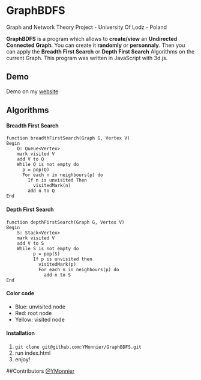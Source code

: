 # GraphBDFS
Graph and Network Theory Project - University Of Lodz - Poland

**GraphBDFS** is a program which allows to **create/view** an **Undirected Connected Graph**. You can create it **randomly** or **personnaly**. Then you can apply the **Breadth First Search** or **Depth First Search** Algorithms on the current Graph. This program was written in JavaScript with 3d.js.

Demo
----

Demo on my [website](http://projects.yseemonnier.com/GraphBDFS/)

Algorithms
----------

#### Breadth First Search
```
function breadthFirstSearch(Graph G, Vertex V)
Begin
	Q: Queue<Vertex>
	mark visited V
	add V to Q
	While Q is not empty do
	  p = pop(Q)
	  For each n in neighbours(p) do
	    If n is unvisited Then
	      visitedMark(n)
        add n to Q
End
```

#### Depth First Search
```
function depthFirstSearch(Graph G, Vertex V)
Begin
	S: Stack<Vertex>
	mark visited V
	add V to S
	While S is not empty do
	      p = pop(S)
	      If p is unvisited then
	        visitedMark(p)
	        For each n in neighbours(p) do
	          add n to S
End        	    
```
#### Color code

- Blue: unvisited node
- Red: root node
- Yellow: visited node

#### Installation
  1. `git clone git@github.com:YMonnier/GraphBDFS.git`
  2. run index.html
  3. enjoy!
  
##Contributors
[@YMonnier](https://github.com/YMonnier)
